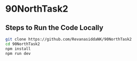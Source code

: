 # 90NorthTask2

## Steps to Run the Code Locally

```bash
git clone https://github.com/RevanasiddaNK/90NorthTask2
cd 90NorthTask2
npm install
npm run dev



